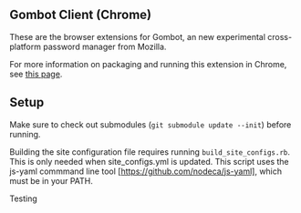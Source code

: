 Gombot Client (Chrome)
----------------------

These are the browser extensions for Gombot, an new experimental cross-platform password manager from Mozilla.

For more information on packaging and running this extension in Chrome, see [this page](http://developer.chrome.com/extensions/packaging.html).

Setup
-----

Make sure to check out submodules (` git submodule update --init `) before running.

Building the site configuration file requires running `build_site_configs.rb`. This is only needed when site_configs.yml is updated. This script uses the js-yaml commmand line tool [https://github.com/nodeca/js-yaml], which must be in your PATH.

Testing
